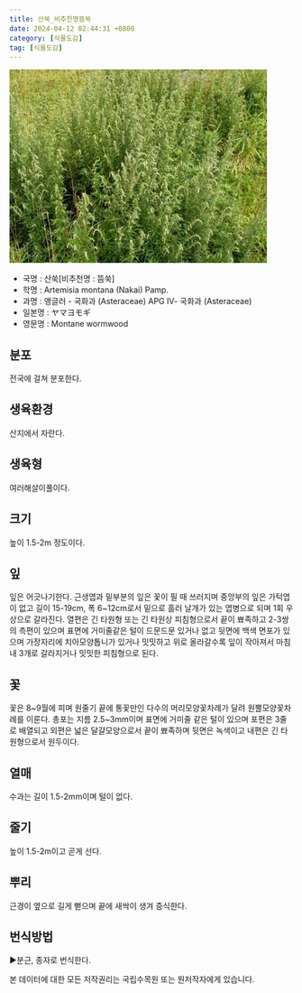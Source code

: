 ```yaml
---
title: 산쑥_비추천명뜸쑥
date: 2024-04-12 02:44:31 +0800
category: [식물도감]
tag: [식물도감]
---
```




![산쑥[비추천명 : 뜸쑥]](/assets/img/fileUpload/plants/basic/Compositae/Artemisia/10581/1_th2.JPG)
- 국명 : 산쑥[비추천명 : 뜸쑥]
- 학명 : Artemisia montana (Nakai) Pamp.
- 과명 : 앵글러 - 국화과 (Asteraceae) APG Ⅳ- 국화과 (Asteraceae)
- 일본명 : ヤマヨモギ
- 영문명 : Montane wormwood


## 분포
전국에 걸쳐 분포한다.
## 생육환경
산지에서 자란다.
## 생육형
여러해살이풀이다.
## 크기
높이 1.5-2m 정도이다.
## 잎
잎은 어긋나기한다. 근생엽과 밑부분의 잎은 꽃이 필 때 쓰러지며 중앙부의 잎은 가턱엽이 없고 길이 15-19cm, 폭 6~12cm로서 밑으로 흘러 날개가 있는 엽병으로 되며 1회 우상으로 갈라진다. 열편은 긴 타원형 또는 긴 타원상 피침형으로서 끝이 뾰족하고 2-3쌍의 측편이 있으며 표면에 거미줄같은 털이 드문드문 있거나 없고 뒷면에 백색 면포가 있으며 가장자리에 치아모양톱니가 있거나 밋밋하고 위로 올라갈수록 잎이 작아져서 마침내 3개로 갈라지거나 밋밋한 피침형으로 된다.
## 꽃
꽃은 8~9월에 피며 원줄기 끝에 통꽃만인 다수의 머리모양꽃차례가 달려 원뿔모양꽃차례를 이룬다. 총포는 지름 2.5~3mm이며 표면에 거미줄 같은 털이 있으며 포편은 3줄로 배열되고 외편은 넓은 달걀모양으로서 끝이 뾰족하며 뒷면은 녹색이고 내편은 긴 타원형으로서 원두이다.
## 열매
수과는 길이 1.5-2mm이며 털이 없다.
## 줄기
높이 1.5-2m이고 곧게 선다.
## 뿌리
근경이 옆으로 길게 뻗으며 끝에 새싹이 생겨 증식한다.
## 번식방법
▶분근, 종자로 번식한다.






본 데이터에 대한 모든 저작권리는 국립수목원 또는 원저작자에게 있습니다.

